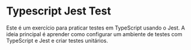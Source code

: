 # Typescript Jest Test

Este é um exercício para praticar testes em TypeScript usando o Jest. 
A ideia principal é aprender como configurar um ambiente de testes com TypeScript e Jest e criar testes unitários.
